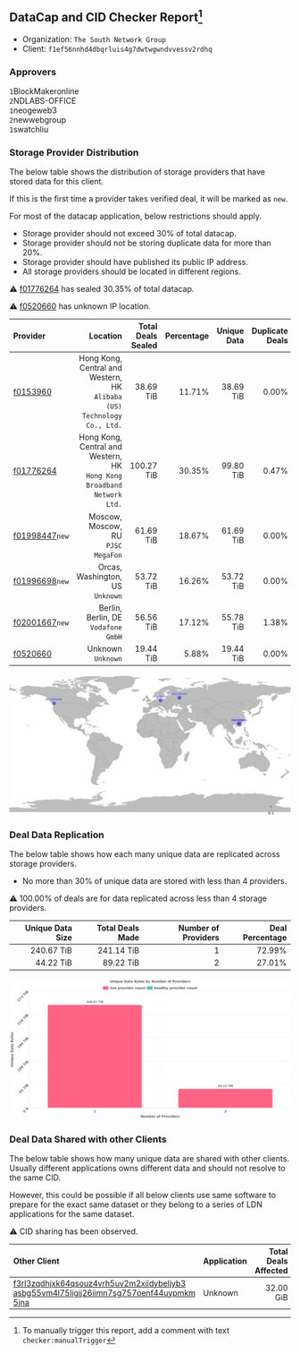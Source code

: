 ## DataCap and CID Checker Report[^1]
 - Organization: `The South Network Group`
 - Client: `f1ef56nnhd4dbqrluis4g7dwtwgwndvvessv2rdhq`
### Approvers
`1`BlockMakeronline<br/>`2`NDLABS-OFFICE<br/>`1`neogeweb3<br/>`2`newwebgroup<br/>`1`swatchliu

### Storage Provider Distribution
The below table shows the distribution of storage providers that have stored data for this client.

If this is the first time a provider takes verified deal, it will be marked as `new`.

For most of the datacap application, below restrictions should apply.
 - Storage provider should not exceed 30% of total datacap.
 - Storage provider should not be storing duplicate data for more than 20%.
 - Storage provider should have published its public IP address.
 - All storage providers should be located in different regions.

⚠️ [f01776264](https://filfox.info/en/address/f01776264) has sealed 30.35% of total datacap.

⚠️ [f0520660](https://filfox.info/en/address/f0520660) has unknown IP location.

| Provider                                                    |                                                                   Location | Total Deals Sealed | Percentage | Unique Data | Duplicate Deals |
| :---------------------------------------------------------- | -------------------------------------------------------------------------: | -----------------: | ---------: | ----------: | --------------: |
| [f0153960](https://filfox.info/en/address/f0153960)         | Hong Kong, Central and Western, HK<br/>`Alibaba (US) Technology Co., Ltd.` |          38.69 TiB |     11.71% |   38.69 TiB |           0.00% |
| [f01776264](https://filfox.info/en/address/f01776264)       |  Hong Kong, Central and Western, HK<br/>`Hong Kong Broadband Network Ltd.` |         100.27 TiB |     30.35% |   99.80 TiB |           0.47% |
| [f01998447](https://filfox.info/en/address/f01998447)`new`  |                                      Moscow, Moscow, RU<br/>`PJSC MegaFon` |          61.69 TiB |     18.67% |   61.69 TiB |           0.00% |
| [f01996698](https://filfox.info/en/address/f01996698)`new`  |                                        Orcas, Washington, US<br/>`Unknown` |          53.72 TiB |     16.26% |   53.72 TiB |           0.00% |
| [f02001667](https://filfox.info/en/address/f02001667)`new`  |                                     Berlin, Berlin, DE<br/>`Vodafone GmbH` |          56.56 TiB |     17.12% |   55.78 TiB |           1.38% |
| [f0520660](https://filfox.info/en/address/f0520660)         |                                                      Unknown<br/>`Unknown` |          19.44 TiB |      5.88% |   19.44 TiB |           0.00% |

![Provider Distribution](https://raw.githubusercontent.com/data-preservation-programs/filplus-checker-assets/main/filecoin-project/filecoin-plus-large-datasets/issues/509/1675302287112.png)
### Deal Data Replication
The below table shows how each many unique data are replicated across storage providers.
- No more than 30% of unique data are stored with less than 4 providers.

⚠️ 100.00% of deals are for data replicated across less than 4 storage providers.

| Unique Data Size | Total Deals Made | Number of Providers | Deal Percentage |
| ---------------: | ---------------: | ------------------: | --------------: |
|       240.67 TiB |       241.14 TiB |                   1 |          72.99% |
|        44.22 TiB |        89.22 TiB |                   2 |          27.01% |

![Replication Distribution](https://raw.githubusercontent.com/data-preservation-programs/filplus-checker-assets/main/filecoin-project/filecoin-plus-large-datasets/issues/509/1675302287755.png)
### Deal Data Shared with other Clients
The below table shows how many unique data are shared with other clients.
Usually different applications owns different data and should not resolve to the same CID.

However, this could be possible if all below clients use same software to prepare for the exact same dataset or they belong to a series of LDN applications for the same dataset.

⚠️ CID sharing has been observed.

| Other Client                                                                                                                                                                                                              | Application | Total Deals Affected | Unique CIDs | Approvers |
| :------------------------------------------------------------------------------------------------------------------------------------------------------------------------------------------------------------------------ | :---------- | -------------------: | ----------: | :-------- |
| [f3rl3zqdhjxk64qsouz4vrh5uv2m2xiidybeljyb3<br/>asbg55vm4l75ligjj26iimn7sg757oenf44uypmkm<br/>5jna](https://filfox.info/en/address/f3rl3zqdhjxk64qsouz4vrh5uv2m2xiidybeljyb3asbg55vm4l75ligjj26iimn7sg757oenf44uypmkm5jna) | Unknown     |            32.00 GiB |           1 | Unknown   |

[^1]: To manually trigger this report, add a comment with text `checker:manualTrigger`
